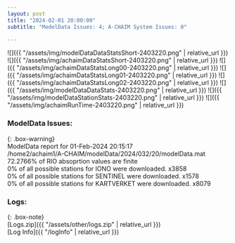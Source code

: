 ```yaml
---
layout: post
title: "2024-02-01 20:00:00"
subtitle: "ModelData Issues: 4; A-CHAIM System Issues: 0"

---
```


![]({{ "/assets/img/modelDataDataStatsShort-2403220.png" | relative_url }})
![]({{ "/assets/img/achaimDataStatsShort-2403220.png" | relative_url }})
![]({{ "/assets/img/achaimDataStatsLong00-2403220.png" | relative_url }})
![]({{ "/assets/img/achaimDataStatsLong01-2403220.png" | relative_url }})
![]({{ "/assets/img/achaimDataStatsLong02-2403220.png" | relative_url }})
![]({{ "/assets/img/modelDataDataStats-2403220.png" | relative_url }})
![]({{ "/assets/img/modelDataStationStats-2403220.png" | relative_url }})
![]({{ "/assets/img/achaimRunTime-2403220.png" | relative_url }})


### ModelData Issues:  
  
{: .box-warning}  
 ModelData report for 01-Feb-2024 20:15:17   
 /home2/achaim1/A-CHAIM/modelData/2024/032/20/modelData.mat   
 72.2766% of RIO absoprtion values are finite   
 0% of all possible stations for IONO were downloaded. x3858   
 0% of all possible stations for SENTINEL were downloaded. x1578   
 0% of all possible stations for KARTVERKET were downloaded. x8079   
  


### Logs:  
  
{: .box-note}  
[Logs.zip]({{ "/assets/other/logs.zip" | relative_url }})  
[Log Info]({{ "/logInfo" | relative_url }})  
